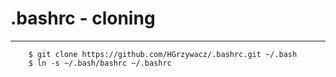 .bashrc - cloning
======
-------------------------------

        $ git clone https://github.com/HGrzywacz/.bashrc.git ~/.bash
        $ ln -s ~/.bash/bashrc ~/.bashrc
